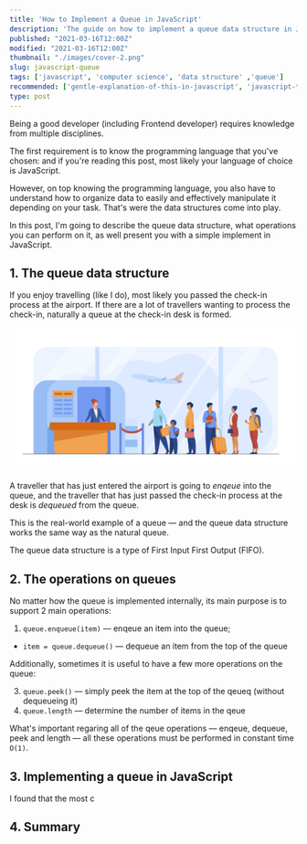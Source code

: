 ```yaml
---
title: 'How to Implement a Queue in JavaScript'
description: 'The guide on how to implement a queue data structure in JavaScript.'
published: "2021-03-16T12:00Z"
modified: "2021-03-16T12:00Z"
thumbnail: "./images/cover-2.png"
slug: javascript-queue
tags: ['javascript', 'computer science', 'data structure' ,'queue']
recommended: ['gentle-explanation-of-this-in-javascript', 'javascript-this-interview-questions']
type: post
---
```


Being a good developer (including Frontend developer) requires knowledge from multiple disciplines.  

The first requirement is to know the programming language that you've chosen: and if you're reading this post,
most likely your language of choice is JavaScript.  

However, on top knowing the programming language, you also have to understand how to organize data to 
easily and effectively manipulate it depending on your task. That's were the data structures come into play.  

In this post, I'm going to describe the queue data structure, what operations you can perform on it, as well present you with a simple implement in JavaScript.  

## 1. The queue data structure

If you enjoy travelling (like I do), most likely you passed the check-in process at the airport. If there are a lot of travellers wanting to process the check-in, naturally a queue at the check-in desk is formed.  

![Airport Check-In Queue](./images/airport-queue.jpg)

A traveller that has just entered the airport is going to *enqeue* into the queue, and the traveller that has just passed the check-in process at the desk is *dequeued* from the queue.  

This is the real-world example of a queue &mdash; and the queue data structure works the same way as the natural queue.  

The queue data structure is a type of First Input First Output (FIFO).  

## 2. The operations on queues

No matter how the queue is implemented internally, its main purpose is to support 2 main operations:

1. `queue.enqueue(item)` &mdash; enqeue an item into the queue;
* `item = queue.dequeue()` &mdash; dequeue an item from the top of the queue

Additionally, sometimes it is useful to have a few more operations on the queue:

3. `queue.peek()` &mdash; simply peek the item at the top of the qeueq (without dequeueing it)
4. `queue.length` &mdash; determine the number of items in the qeue

What's important regaring all of the qeue operations &mdash; enqeue, dequeue, peek and length &mdash; all these operations must be performed in constant time `O(1)`.  

## 3. Implementing a queue in JavaScript

I found that the most c

## 4. Summary